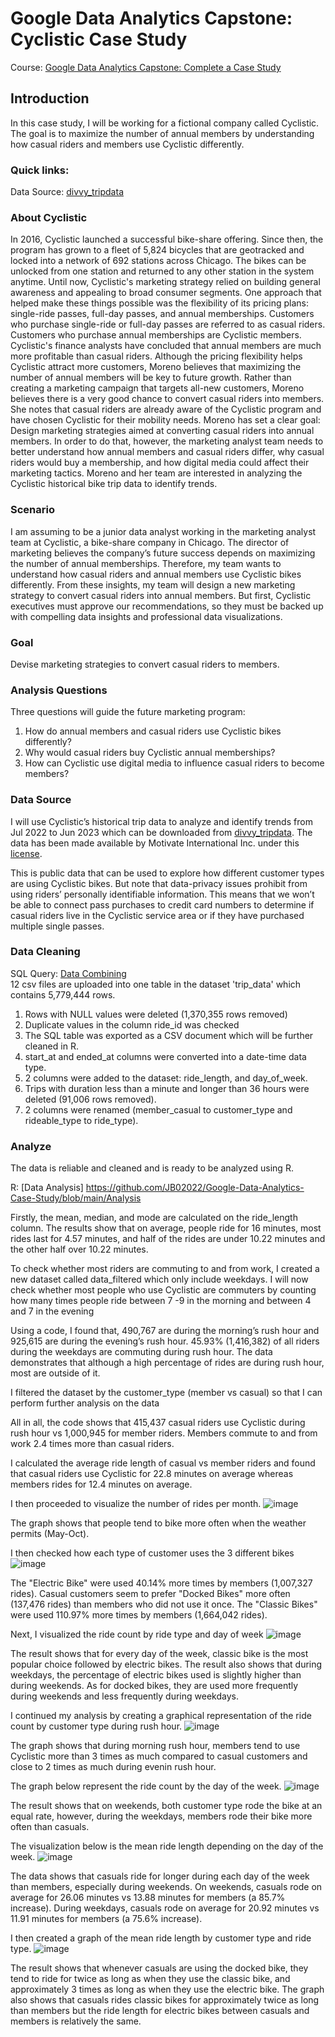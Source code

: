 # Google Data Analytics Capstone: Cyclistic Case Study
Course: [Google Data Analytics Capstone: Complete a Case Study](https://www.coursera.org/learn/google-data-analytics-capstone)
## Introduction
In this case study, I will be working for a fictional company called Cyclistic. The goal is to maximize the number of annual members by understanding how casual riders and members use Cyclistic differently.
### Quick links:
Data Source: [divvy_tripdata](https://divvy-tripdata.s3.amazonaws.com/index.html) 

### About Cyclistic
In 2016, Cyclistic launched a successful bike-share offering. Since then, the program has grown to a fleet of 5,824 bicycles that are geotracked and locked into a network of 692 stations across Chicago. The bikes can be unlocked from one station and returned to any other station in the system anytime.
Until now, Cyclistic's marketing strategy relied on building general awareness and appealing to broad consumer segments. One approach that helped make these things possible was the flexibility of its pricing plans: single-ride passes, full-day passes, and annual memberships. 
Customers who purchase single-ride or full-day passes are referred to as casual riders. Customers who purchase annual memberships are Cyclistic members. Cyclistic's finance analysts have concluded that annual members are much more profitable than casual riders. 
Although the pricing flexibility helps Cyclistic attract more customers, Moreno believes that maximizing the number of annual members will be key to future growth. Rather than creating a marketing campaign that targets all-new customers, Moreno believes there is a very good chance to convert casual riders into members. 
She notes that casual riders are already aware of the Cyclistic program and have chosen Cyclistic for their mobility needs. Moreno has set a clear goal: Design marketing strategies aimed at converting casual riders into annual members. 
In order to do that, however, the marketing analyst team needs to better understand how annual members and casual riders differ, why casual riders would buy a membership, and how digital media could affect their marketing tactics. Moreno and her team are interested in analyzing the Cyclistic historical bike trip data to identify trends.

### Scenario
I am assuming to be a junior data analyst working in the marketing analyst team at Cyclistic, a bike-share company in Chicago. The director of marketing believes the company’s future success depends on maximizing the number of annual memberships. Therefore, my team wants to understand how casual riders and annual members use Cyclistic bikes differently. From these insights, my team will design a new marketing strategy to convert casual riders into annual members. But first, Cyclistic executives must approve our recommendations, so they must be backed up with compelling data insights and professional data visualizations.

### Goal
Devise marketing strategies to convert casual riders to members.

### Analysis Questions
Three questions will guide the future marketing program:  
1. How do annual members and casual riders use Cyclistic bikes differently?  
2. Why would casual riders buy Cyclistic annual memberships?  
3. How can Cyclistic use digital media to influence casual riders to become members?

### Data Source
I will use Cyclistic’s historical trip data to analyze and identify trends from Jul 2022 to Jun 2023 which can be downloaded from [divvy_tripdata](https://divvy-tripdata.s3.amazonaws.com/index.html). The data has been made available by Motivate International Inc. under this [license](https://www.divvybikes.com/data-license-agreement).  
  
This is public data that can be used to explore how different customer types are using Cyclistic bikes. But note that data-privacy issues prohibit from using riders’ personally identifiable information. This means that we won’t be able to connect pass purchases to credit card numbers to determine if casual riders live in the Cyclistic service area or if they have purchased multiple single passes.

### Data Cleaning
SQL Query: [Data Combining](https://github.com/JB02022/Google-Data-Analytics-Case-Study/blob/main/Data%20Cleaning)  
12 csv files are uploaded into one table in the dataset 'trip_data' which contains 5,779,444 rows. 

1. Rows with NULL values were deleted (1,370,355 rows removed)
2. Duplicate values in the column ride_id was checked
3. The SQL table was exported as a CSV document which will be further cleaned in R.
4. start_at and ended_at columns were converted into a date-time data type.
5. 2 columns were added to the dataset: ride_length, and day_of_week.
6. Trips with duration less than a minute and longer than 36 hours were deleted (91,006 rows removed).
7. 2 columns were renamed (member_casual to customer_type and rideable_type to ride_type).

### Analyze
The data is reliable and cleaned and is ready to be analyzed using R.

R: [Data Analysis] https://github.com/JB02022/Google-Data-Analytics-Case-Study/blob/main/Analysis

Firstly, the mean, median, and mode are calculated on the ride_length column. The results show that on average, people ride for 16 minutes, most rides last for 4.57 minutes, and half of the rides are under 10.22 minutes and the other half over 10.22 minutes. 

To check whether most riders are commuting to and from work, I created a new dataset called data_filtered which only include weekdays.
I will now check whether most people who use Cyclistic are commuters by counting how many times people ride between 7 -9 in the morning and between 4 and 7 in the evening

Using a code, I found that, 490,767 are during the morning’s rush hour and 925,615 are during the evening’s rush hour. 45.93% (1,416,382) of all riders during the weekdays are commuting during rush hour. The data demonstrates that although a high percentage of rides are during rush hour, most are outside of it.

I filtered the dataset by the customer_type (member vs casual) so that I can perform further analysis on the data

All in all, the code shows that 415,437 casual riders use Cyclistic during rush hour vs 1,000,945 for member riders. Members commute to and from work 2.4 times more than casual riders.

I calculated the average ride length of casual vs member riders and found that casual riders use Cyclistic for 22.8 minutes on average whereas members rides for 12.4 minutes on average.

I then proceeded to visualize the number of rides per month.
![image](https://github.com/JB02022/Google-Data-Analytics-Case-Study/assets/84155766/5666e553-97fa-4d0a-97ff-5da2f4e945e6)

The graph shows that people tend to bike more often when the weather permits (May-Oct).



I then checked how  each type of customer uses the 3 different bikes
![image](https://github.com/JB02022/Google-Data-Analytics-Case-Study/assets/84155766/29af55bd-9f0f-4663-8d7e-b39957b11030)

The "Electric Bike" were used 40.14% more times by members (1,007,327 rides).
Casual customers seem to prefer "Docked Bikes" more often (137,476 rides) than members who did not use it once.
The "Classic Bikes" were used 110.97% more times by members (1,664,042 rides). 



Next, I visualized the ride count by ride type and day of week
![image](https://github.com/JB02022/Google-Data-Analytics-Case-Study/assets/84155766/37cdff2a-d55e-4a2f-8abf-37e7a2a30fc4)

The result shows that for every day of the week, classic bike is the most popular choice followed by electric bikes. The result also shows that during weekdays, the percentage of electric bikes used is slightly higher than during weekends. As for docked bikes, they are used more frequently during weekends and less frequently during weekdays. 



I continued my analysis by creating a graphical representation of the ride count by customer type during rush hour.
![image](https://github.com/JB02022/Google-Data-Analytics-Case-Study/assets/84155766/7a60288e-c4fa-40af-9578-6d7f39ca5a14)

The graph shows that during morning rush hour, members tend to use Cyclistic more than 3 times as much compared to casual customers and close to 2 times as much during evenin rush hour.



The graph below represent the ride count by the day of the week.
![image](https://github.com/JB02022/Google-Data-Analytics-Case-Study/assets/84155766/9d83818a-ec8b-4186-b0c6-528d06d3a493)

The result shows that on weekends, both customer type rode the bike at an equal rate, however, during the weekdays, members rode their bike more often than casuals.



The visualization below is the mean ride length depending on the day of the week.
![image](https://github.com/JB02022/Google-Data-Analytics-Case-Study/assets/84155766/32fb5793-b632-4925-9e5f-9ec3beb58be3)

The data shows that casuals ride for longer during each day of the week than members, especially during weekends.
On weekends, casuals rode on average for 26.06 minutes vs 13.88 minutes for members (a 85.7% increase). During weekdays, casuals rode on average for 20.92 minutes vs 11.91 minutes for members (a 75.6% increase).



I then created a graph of the mean ride length by customer type and ride type.
![image](https://github.com/JB02022/Google-Data-Analytics-Case-Study/assets/84155766/b8ba6f87-42e9-4046-ad70-0da51ce52fd6)

The result shows that whenever casuals are using the docked bike, they tend to ride for twice as long as when they use the classic bike, and approximately 3 times as long as when they use the electric bike.
The graph also shows that casuals rides classic bikes for approximately twice as long than members but the ride length for electric bikes between casuals and members is relatively the same.















